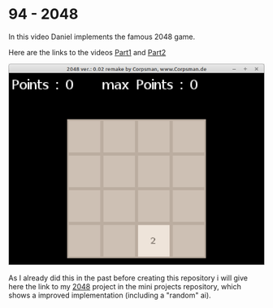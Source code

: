 # 94 - 2048

In this video Daniel implements the famous 2048 game.

Here are the links to the videos [Part1](https://www.youtube.com/watch?v=JSn-DJU8qf0) and [Part2](https://www.youtube.com/watch?v=8f8P1i0W26E)

![](preview.png)

As I already did this in the past before creating this repository i will give here the link to my [2048](https://github.com/PascalCorpsman/mini_projects/tree/main/miniprojects/2048) project in the mini projects repository, which shows a improved implementation (including a "random" ai).

